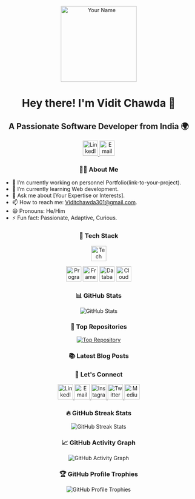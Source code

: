 <!--
**YourName/YourName** is a ✨ _special_ ✨ repository because its `README.md` (this file) appears on your GitHub profile.
-->
<p align="center">
  <img src="https://your-image-url-here.com" alt="Your Name" width="200" height="200">
</p>

<h1 align="center">Hey there! I'm Vidit Chawda 👋</h1>
<h2 align="center">A Passionate Software Developer from India 🌍</h2>

<p align="center">
  <a href="[https://www.linkedin.com/in/your-profile](https://www.linkedin.com/in/vidit-chawda-b4a740210/)" target="_blank">
    <img src="https://img.icons8.com/color/48/000000/linkedin.png" alt="LinkedIn" height="40" width="40" />
  </a>
  <a href="mailto:your.viditchawda301@gmail.com" target="_blank">
    <img src="https://img.icons8.com/color/48/000000/email.png" alt="Email" height="40" width="40" />
  </a>
  <!-- Add more social media or contact icons here -->
</p>

<h3 align="center">👨‍💻 About Me</h3>

- 🔭 I’m currently working on personnel Portfolio(link-to-your-project).
- 🌱 I’m currently learning Web development.
- 💬 Ask me about [Your Expertise or Interests].
- 📫 How to reach me: Viditchawda301@gmail.com.
- 😄 Pronouns: He/Him
- ⚡ Fun fact: Passionate, Adaptive, Curious.

<h3 align="center">🚀 Tech Stack</h3>

<p align="center">
  <img src="https://img.icons8.com/color/48/000000/tech-stack.png" alt="Tech Stack" height="40" width="40" />
</p>

<p align="center">
  <img src="https://img.icons8.com/color/48/000000/programming.png" alt="Programming Languages" height="40" width="40" />
  <!-- Add icons for your programming languages -->
  <img src="https://img.icons8.com/color/48/000000/framework.png" alt="Frameworks" height="40" width="40" />
  <!-- Add icons for your frameworks -->
  <img src="https://img.icons8.com/color/48/000000/database.png" alt="Databases" height="40" width="40" />
  <!-- Add icons for your databases -->
  <img src="https://img.icons8.com/color/48/000000/cloud.png" alt="Cloud Technologies" height="40" width="40" />
  <!-- Add icons for your cloud technologies -->
</p>

<h3 align="center">📊 GitHub Stats</h3>

<p align="center">
  <img src="https://github-readme-stats.vercel.app/api?username=ViditChawda&show_icons=true&count_private=true&theme=dark" alt="GitHub Stats" />
</p>

<h3 align="center">🌟 Top Repositories</h3>

<p align="center">
  <a href="https://github.com/ViditChawda/repo-name" target="_blank">
    <img src="https://github-readme-stats.vercel.app/api/pin/?username=ViditChawda&repo=portfolio-final-&theme=dark" alt="Top Repository" />
  </a>
  <!-- Add more top repositories as needed -->
</p>

<h3 align="center">📚 Latest Blog Posts</h3>


<!-- BLOG-POST-LIST:START -->
<!-- BLOG-POST-LIST:END -->

<h3 align="center">🤝 Let's Connect</h3>

<p align="center">
  <a href="https://www.linkedin.com/in/your-profile" target="_blank">
    <img src="https://img.icons8.com/color/48/000000/linkedin.png" alt="LinkedIn" height="40" width="40" />
  </a>
  <a href="mailto:your.viditchawda301@gmail.com" target="_blank">
    <img src="https://img.icons8.com/color/48/000000/email.png" alt="Email" height="40" width="40" />
  </a>
  <!-- Add more social media or contact icons here -->
  <a href="https://www.instagram.com/your-instagram" target="_blank">
    <img src="https://img.icons8.com/color/48/000000/instagram-new.png" alt="Instagram" height="40" width="40" />
  </a>
  <a href="https://twitter.com/your-twitter" target="_blank">
    <img src="https://img.icons8.com/color/48/000000/twitter.png" alt="Twitter" height="40" width="40" />
  </a>
  <a href="https://medium.com/@your-medium" target="_blank">
    <img src="https://img.icons8.com/color/48/000000/medium.png" alt="Medium" height="40" width="40" />
  </a>
</p>

<h3 align="center">🔥 GitHub Streak Stats</h3>

<p align="center">
  <img src="https://github-readme-streak-stats.herokuapp.com/?user=ViditChawda&theme=dark" alt="GitHub Streak Stats" />
</p>

<h3 align="center">📈 GitHub Activity Graph</h3>

<p align="center">
  <img src="https://github-readme-stats.vercel.app/api/top-langs/?username=ViditChawda&layout=compact&theme=dark" alt="GitHub Activity Graph" />
</p>

<h3 align="center">🏆 GitHub Profile Trophies</h3>

<p align="center">
  <img src="https://github-profile-trophy.vercel.app/?username=ViditChawda&theme=dark" alt="GitHub Profile Trophies"/>  
</p>


<!-- Add your GitHub streak stats
